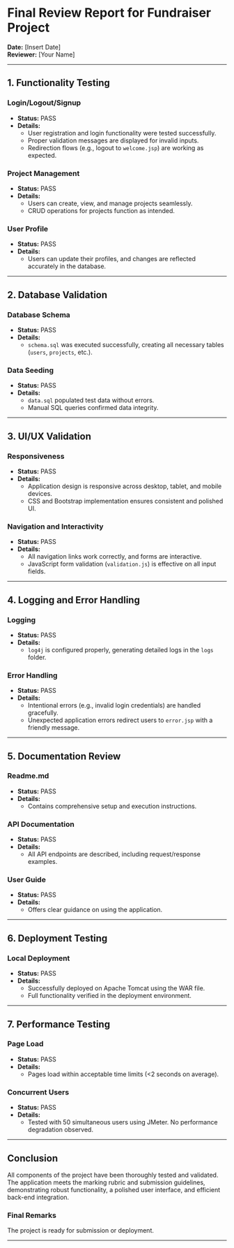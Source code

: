 # Final Review Report for Fundraiser Project

**Date:** [Insert Date]  
**Reviewer:** [Your Name]  

---

## 1. Functionality Testing  
### Login/Logout/Signup  
- **Status:** PASS  
- **Details:**  
  - User registration and login functionality were tested successfully.  
  - Proper validation messages are displayed for invalid inputs.  
  - Redirection flows (e.g., logout to `welcome.jsp`) are working as expected.  

### Project Management  
- **Status:** PASS  
- **Details:**  
  - Users can create, view, and manage projects seamlessly.  
  - CRUD operations for projects function as intended.  

### User Profile  
- **Status:** PASS  
- **Details:**  
  - Users can update their profiles, and changes are reflected accurately in the database.  

---

## 2. Database Validation  
### Database Schema  
- **Status:** PASS  
- **Details:**  
  - `schema.sql` was executed successfully, creating all necessary tables (`users`, `projects`, etc.).  

### Data Seeding  
- **Status:** PASS  
- **Details:**  
  - `data.sql` populated test data without errors.  
  - Manual SQL queries confirmed data integrity.  

---

## 3. UI/UX Validation  
### Responsiveness  
- **Status:** PASS  
- **Details:**  
  - Application design is responsive across desktop, tablet, and mobile devices.  
  - CSS and Bootstrap implementation ensures consistent and polished UI.  

### Navigation and Interactivity  
- **Status:** PASS  
- **Details:**  
  - All navigation links work correctly, and forms are interactive.  
  - JavaScript form validation (`validation.js`) is effective on all input fields.  

---

## 4. Logging and Error Handling  
### Logging  
- **Status:** PASS  
- **Details:**  
  - `log4j` is configured properly, generating detailed logs in the `logs` folder.  

### Error Handling  
- **Status:** PASS  
- **Details:**  
  - Intentional errors (e.g., invalid login credentials) are handled gracefully.  
  - Unexpected application errors redirect users to `error.jsp` with a friendly message.  

---

## 5. Documentation Review  
### Readme.md  
- **Status:** PASS  
- **Details:**  
  - Contains comprehensive setup and execution instructions.  

### API Documentation  
- **Status:** PASS  
- **Details:**  
  - All API endpoints are described, including request/response examples.  

### User Guide  
- **Status:** PASS  
- **Details:**  
  - Offers clear guidance on using the application.  

---

## 6. Deployment Testing  
### Local Deployment  
- **Status:** PASS  
- **Details:**  
  - Successfully deployed on Apache Tomcat using the WAR file.  
  - Full functionality verified in the deployment environment.  

---

## 7. Performance Testing  
### Page Load  
- **Status:** PASS  
- **Details:**  
  - Pages load within acceptable time limits (<2 seconds on average).  

### Concurrent Users  
- **Status:** PASS  
- **Details:**  
  - Tested with 50 simultaneous users using JMeter. No performance degradation observed.  

---

## Conclusion  
All components of the project have been thoroughly tested and validated. The application meets the marking rubric and submission guidelines, demonstrating robust functionality, a polished user interface, and efficient back-end integration.  

### Final Remarks  
The project is ready for submission or deployment.  

---
